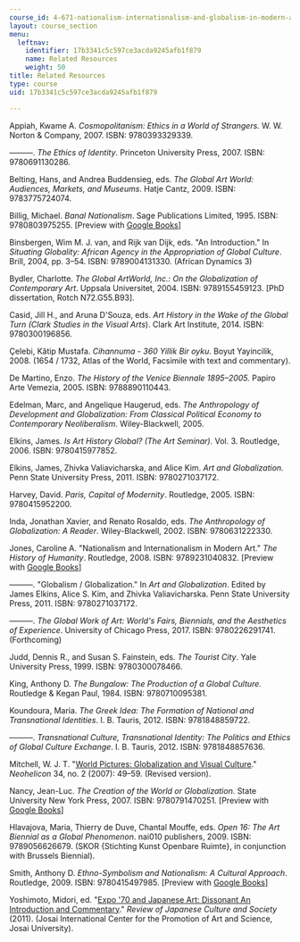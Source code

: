 ```yaml
---
course_id: 4-671-nationalism-internationalism-and-globalism-in-modern-art-spring-2016
layout: course_section
menu:
  leftnav:
    identifier: 17b3341c5c597ce3acda9245afb1f879
    name: Related Resources
    weight: 50
title: Related Resources
type: course
uid: 17b3341c5c597ce3acda9245afb1f879

---
```


Appiah, Kwame A. _Cosmopolitanism: Ethics in a World of Strangers._ W. W. Norton & Company, 2007. ISBN: 9780393329339.

———. _The Ethics of Identity_. Princeton University Press, 2007. ISBN: 9780691130286.

Belting, Hans, and Andrea Buddensieg, eds. _The Global Art World: Audiences, Markets, and Museums_. Hatje Cantz, 2009. ISBN: 9783775724074.

Billig, Michael. _Banal Nationalism_. Sage Publications Limited, 1995. ISBN: 9780803975255. \[Preview with [Google Books](http://books.google.com/books?id=CPgPd5e6_hsC&pg=PAfrontcover)\]

Binsbergen, Wim M. J. van, and Rijk van Dijk, eds. "An Introduction." In _Situating Globality: African Agency in the Appropriation of Global Culture_. Brill, 2004, pp. 3–54. ISBN: 9789004131330. (African Dynamics 3)

Bydler, Charlotte. _The Global ArtWorld, Inc.: On the Globalization of Contemporary Art_. Uppsala Universitet, 2004. ISBN: 9789155459123. \[PhD dissertation, Rotch N72.G55.B93\].

Casid, Jill H., and Aruna D'Souza, eds. _Art History in the Wake of the Global Turn (Clark Studies in the Visual Arts_). Clark Art Institute, 2014. ISBN: 9780300196856.

Çelebi, Kâtip Mustafa. _Cihannuma - 360 Yillik Bir oyku_. Boyut Yayincilik, 2008. (1654 / 1732, Atlas of the World, Facsimile with text and commentary).

De Martino, Enzo. _The History of the Venice Biennale 1895–2005._ Papiro Arte Vemezia, 2005. ISBN: 9788890110443.

Edelman, Marc, and Angelique Haugerud, eds. _The Anthropology of Development and Globalization: From Classical Political Economy to Contemporary Neoliberalism_. Wiley-Blackwell, 2005.

Elkins, James. _Is Art History Global? (The Art Seminar)._ Vol. 3. Routledge, 2006. ISBN: 9780415977852.

Elkins, James, Zhivka Valiavicharska, and Alice Kim. _Art and Globalization._ Penn State University Press, 2011. ISBN: 9780271037172.

Harvey, David. _Paris, Capital of Modernity_. Routledge, 2005. ISBN: 9780415952200.

Inda, Jonathan Xavier, and Renato Rosaldo, eds. _The Anthropology of Globalization: A Reader_. Wiley-Blackwell, 2002. ISBN: 9780631222330.

Jones, Caroline A. "Nationalism and Internationalism in Modern Art." _The History of Humanity_. Routledge, 2008. ISBN: 9789231040832. \[Preview with [Google Books](http://books.google.com/books?id=DtnHLh9HgqAC&pg=PA408=onepage)\]

———. "Globalism / Globalization." In _Art and Globalization_. Edited by James Elkins, Alice S. Kim, and Zhivka Valiavicharska. Penn State University Press, 2011. ISBN: 9780271037172.

———. _The Global Work of Art: World's Fairs, Biennials, and the Aesthetics of Experience_. University of Chicago Press, 2017. ISBN: 9780226291741. (Forthcoming)

Judd, Dennis R., and Susan S. Fainstein, eds. _The Tourist City_. Yale University Press, 1999. ISBN: 9780300078466.

King, Anthony D. _The Bungalow: The Production of a Global Culture._ Routledge & Kegan Paul, 1984. ISBN: 9780710095381.

Koundoura, Maria. _The Greek Idea: The Formation of National and Transnational Identities_. I. B. Tauris, 2012. ISBN: 9781848859722.

———. _Transnational Culture, Transnational Identity: The Politics and Ethics of Global Culture Exchange_. I. B. Tauris, 2012. ISBN: 9781848857636.

Mitchell, W. J. T. "[World Pictures: Globalization and Visual Culture](http://dx.doi.org/10.1007/s11059-007-2005-7)." _Neohelicon_ 34, no. 2 (2007): 49–59. (Revised version).

Nancy, Jean-Luc. _The Creation of the World or Globalization._ State University New York Press, 2007. ISBN: 9780791470251. \[Preview with [Google Books](http://books.google.com/books?id=xDCo_WeLBfwC&pg=PAfrontcover)\]

Hlavajova, Maria, Thierry de Duve, Chantal Mouffe, eds. _Open 16: The Art Biennial as a Global Phenomenon_. nai010 publishers, 2009. ISBN: 9789056626679. (SKOR {Stichting Kunst Openbare Ruimte}, in conjunction with Brussels Biennial).

Smith, Anthony D. _Ethno-Symbolism and Nationalism: A Cultural Approach_. Routledge, 2009. ISBN: 9780415497985. \[Preview with [Google Books](http://books.google.com/books?id=BICTAgAAQBAJ&pg=PAfrontcover)\]

Yoshimoto, Midori, ed. "[Expo '70 and Japanese Art: Dissonant An Introduction and Commentary](http://www.academia.edu/2037690/Expo_70_and_Japanese_Art_Dissonant_Voices_An_Introduction_and_Commentary)." _Review of Japanese Culture and Society_ (2011). (Josai International Center for the Promotion of Art and Science, Josai University).